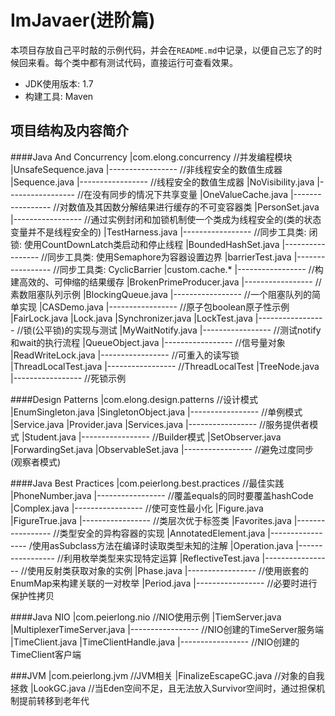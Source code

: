 # ImJavaer(进阶篇)
本项目存放自己平时敲的示例代码，并会在`README.md`中记录，以便自己忘了的时候回来看。每个类中都有测试代码，直接运行可查看效果。

- JDK使用版本: 1.7
- 构建工具: Maven

## 项目结构及内容简介

####Java And Concurrency
    |com.elong.concurrency  //并发编程模块
        |UnsafeSequence.java
        |-----------------  //非线程安全的数值生成器
        |Sequence.java
        |-----------------  //线程安全的数值生成器
        |NoVisibility.java
        |-----------------  //在没有同步的情况下共享变量
        |OneValueCache.java
        |-----------------  //对数值及其因数分解结果进行缓存的不可变容器类
        |PersonSet.java
        |-----------------  //通过实例封闭和加锁机制使一个类成为线程安全的(类的状态变量并不是线程安全的)
        |TestHarness.java
        |-----------------  //同步工具类: 闭锁: 使用CountDownLatch类启动和停止线程
        |BoundedHashSet.java
        |-----------------  //同步工具类: 使用Semaphore为容器设置边界
        |barrierTest.java
        |-----------------  //同步工具类: CyclicBarrier
        |custom.cache.*
        |-----------------  //构建高效的、可伸缩的结果缓存
        |BrokenPrimeProducer.java
        |-----------------  //素数阻塞队列示例
        |BlockingQueue.java
        |-----------------  //一个阻塞队列的简单实现
        |CASDemo.java
        |-----------------  //原子包boolean原子性示例
        |FairLock.java
        |Lock.java
        |Synchronizer.java
        |LockTest.java
        |-----------------  //锁(公平锁)的实现与测试
        |MyWaitNotify.java
        |-----------------  //测试notify和wait的执行流程
        |QueueObject.java
        |-----------------  //信号量对象
        |ReadWriteLock.java
        |-----------------  //可重入的读写锁
        |ThreadLocalTest.java
        |-----------------  //ThreadLocalTest
        |TreeNode.java
        |-----------------  //死锁示例
        
####Design Patterns
    |com.elong.design.patterns  //设计模式
        |EnumSingleton.java
        |SingletonObject.java
        |-----------------  //单例模式
        |Service.java
        |Provider.java
        |Services.java
        |-----------------  //服务提供者模式
        |Student.java
        |-----------------  //Builder模式
        |SetObserver.java
        |ForwardingSet.java
        |ObservableSet.java
        |-----------------  //避免过度同步(观察者模式)
        
####Java Best Practices
    |com.peierlong.best.practices   //最佳实践
        |PhoneNumber.java
        |-----------------  //覆盖equals的同时要覆盖hashCode
        |Complex.java
        |-----------------  //使可变性最小化
        |Figure.java
        |FigureTrue.java
        |-----------------  //类层次优于标签类
        |Favorites.java
        |-----------------  //类型安全的异构容器的实现
        |AnnotatedElement.java
        |-----------------  /使用asSubclass方法在编译时读取类型未知的注解
        |Operation.java
        |-----------------  //利用枚举类型来实现特定运算
        |ReflectiveTest.java
        |-----------------  //使用反射类获取对象的实例
        |Phase.java
        |-----------------  //使用嵌套的EnumMap来构建关联的一对枚举
        |Period.java
        |-----------------  //必要时进行保护性拷贝
        
####Java NIO
    |com.peierlong.nio  //NIO使用示例
        |TiemServer.java
        |MultiplexerTimeServer.java
        |-----------------  //NIO创建的TimeServer服务端
        |TimeClient.java
        |TimeClientHandle.java
        |-----------------  //NIO创建的TimeClient客户端
        
###JVM
    |com.peierlong.jvm //JVM相关
        |FinalizeEscapeGC.java //对象的自我拯救
        |LookGC.java //当Eden空间不足，且无法放入Survivor空间时，通过担保机制提前转移到老年代